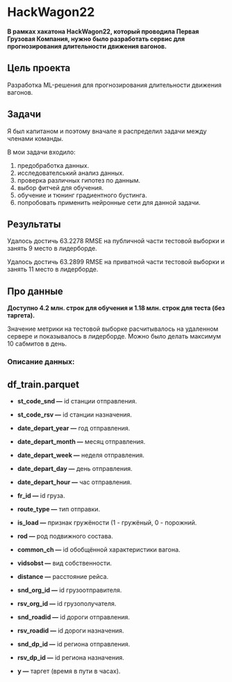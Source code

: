# HackWagon22
**В рамках хакатона HackWagon22, который проводила Первая Грузовая Компания, нужно было разработать сервис для прогнозирования длительности движения вагонов.**
## Цель проекта
Разработка ML-решения для прогнозирования длительности движения вагонов.

## Задачи
Я был капитаном и поэтому вначале я распределил задачи между членами команды.

В мои задачи входило:

1) предобработка данных.
2) исследователський анализ данных.
3) проверка различных гипотез по данным.
4) выбор фитчей для обучения.
5) обучение и тюнинг градиентного бустинга.
6) попробовать применить нейронные сети для данной задачи.
## Результаты
Удалось достичь 63.2278 RMSE на публичной части тестовой выборки и занять 9 место в лидерборде.

Удалось достичь 63.2899 RMSE на приватной части тестовой выборки и занять 11 место в лидерборде.

## Про данные 
**Доступно 4.2 млн. строк для обучения и 1.18 млн. строк для теста (без таргета).**

Значение метрики на тестовой выборке расчитывалось на удаленном сервере и показывалось в лидерборде. Можно было делать максимум 10 сабмитов в день. 

### Описание данных:

**df_train.parquet**
---
* **st_code_snd —** id станции отправления.

* **st_code_rsv —** id станции назначения.

* **date_depart_year —** год отправления.

* **date_depart_month —** месяц отправления.

* **date_depart_week —** неделя отправления.

* **date_depart_day —** день отправления.

* **date_depart_hour —** час отправления.

* **fr_id —** id груза.

* **route_type —** тип отправки.

* **is_load —** признак гружёности (1 - гружёный, 0 - порожний.

* **rod —** род подвижного состава.

* **common_ch —** id обобщённой характеристики вагона.

* **vidsobst —** вид собственности.

* **distance —** расстояние рейса.

* **snd_org_id —** id грузоотправителя.

* **rsv_org_id —** id грузополучателя.

* **snd_roadid —** id дороги отправления.

* **rsv_roadid —** id дороги назначения.

* **snd_dp_id —** id региона отправления.

* **rsv_dp_id —** id региона назначения.

* **y —** таргет (время в пути в часах).
